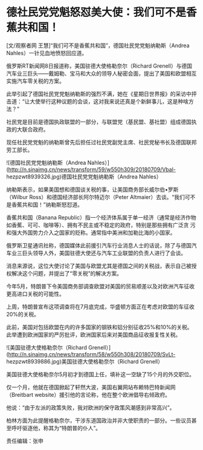 # 德社民党党魁怒怼美大使：我们可不是香蕉共和国！

[文/观察者网 王慧]“我们可不是香蕉共和国”，德国社民党党魁纳勒斯（Andrea Nahles）一针见血地愤怒回应道。

俄罗斯RT新闻网8日报道称，美国驻德大使格勒奈尔（Richard
Grenell）与德国汽车业三巨头——戴姆勒、宝马和大众的领导人秘密会面，提出了美国和欧盟相互实施汽车零关税的方案。

此举引起了德国社民党党魁纳勒斯的强烈不满，她在《星期日世界报》的采访中抨击道：“让大使举行这种议题的会谈，这对我来说还真是个新鲜事儿，这是种啥方法？”

社民党是目前是德国执政联盟的一部分，与联盟党（基民盟、基社盟）组成德国执政的大联合政府。

现任社民党党魁的纳勒斯曾先后担任过社民党副党主席、社民党秘书长及德国联邦劳工部长。

![德国社民党党魁纳勒斯（Andrea
Nahles）](http://n.sinaimg.cn/news/transform/59/w550h309/20180709/Vbal-
hezpzwt8939326.jpg)德国社民党党魁纳勒斯（Andrea Nahles）

纳勒斯表示，如果美国想和德国谈关税的事，让美国商务部长威尔伯•罗斯（Wilbur Ross）和德国经济部长阿尔特迈尔（Peter
Altmaier）去谈。“我们可不是香蕉共和国！”纳勒斯怒怼道。

香蕉共和国（Banana Republic）指一个经济体系属于单一经济（通常是经济作物如香蕉、可可、咖啡等）、拥有不民主或不稳定的政府，特别是那些拥有广泛贪
污和强大外国势力介入之国家的贬称。通常指中美洲和加勒比海的小国家。

俄罗斯卫星通讯社称，德国媒体此前援引汽车行业消息人士的话说，除了与德国汽车业三巨头领导人外，美国驻德大使还与汽车工业联盟的负责人进行了会谈。

消息来源说，这位大使讨论了美国与欧盟尤其是德国之间的关税战，表示自己被授权解决这个问题，并提出了“零关税”的解决方案。

今年5月，特朗普下令美国商务部调查欧盟对美国的贸易顺差以及对欧洲汽车征收更高进口关税的可能性。

上周，特朗普宣布这项调查将在7月底完成，华盛顿方面正在考虑对欧盟的车征收20%的关税。

此前，美国对包括欧盟在内的许多国家的钢铁和铝分别征收25%和10%的关税。此举遭到欧洲国家的严厉批评，欧洲国家后来对美国商品征收报复性关税。

![美国驻德大使格勒奈尔（Richard
Grenell）](http://n.sinaimg.cn/news/transform/58/w550h308/20180709/SvLt-
hezpzwt8939886.jpg)美国驻德大使格勒奈尔（Richard Grenell）

美国驻德大使格勒奈尔5月初才到德国上任，填补这一空缺了15个月的外交职位。

仅一个月，他就在德国掀起了轩然大波，美国右翼网站布赖特巴特新闻网（Breitbart website）援引他的言论称，他在整个欧洲倡导右倾政府。

他说：“由于左派的政策失败，我对欧洲的保守政策风潮感到非常高兴”。

柏林方面为此提醒格勒奈尔，干涉东道国政治并非大使职责的一部分。一些议员甚至呼吁驱逐他，称其为“特朗普的仆人”。

责任编辑：张申

